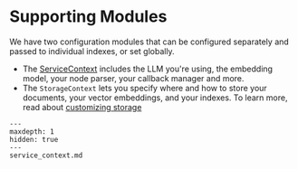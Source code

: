 # Supporting Modules

We have two configuration modules that can be configured separately and passed to individual indexes, or set globally.

- The [ServiceContext](service_context.md) includes the LLM you're using, the embedding model, your node parser, your callback manager and more.
- The `StorageContext` lets you specify where and how to store your documents, your vector embeddings, and your indexes. To learn more, read about [customizing storage](/docs/module_guides/storing/customization.md)

```{toctree}
---
maxdepth: 1
hidden: true
---
service_context.md
```
